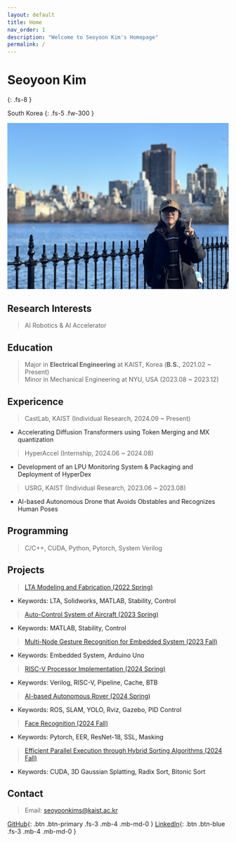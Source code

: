 ```yaml
---
layout: default
title: Home
nav_order: 1
description: "Welcome to Seoyoon Kim's Homepage"
permalink: /
---
```


# Seoyoon Kim
{: .fs-8 }

South Korea
{: .fs-5 .fw-300 }

![ex_screenshot](./assets/images/me2.jpg)  


## Research Interests  

> AI Robotics & AI Accelerator


## Education  
> Major in **Electrical Engineering** at KAIST, Korea (**B.S.**, 2021.02 ~ Present)  
> Minor in Mechanical Engineering at NYU, USA (2023.08 ~ 2023.12)


## Expericence  
> CastLab, KAIST (Individual Research, 2024.09 ~ Present)  
- Accelerating Diffusion Transformers using Token Merging and MX quantization  

> HyperAccel (Internship, 2024.06 ~ 2024.08)  
- Development of an LPU Monitoring System & Packaging and Deployment of HyperDex  

> USRG, KAIST (Individual Research, 2023.06 ~ 2023.08)   
- AI-based Autonomous Drone that Avoids Obstables and Recognizes Human Poses  


## Programming  

> C/C++, CUDA, Python, Pytorch, System Verilog  


## Projects  

> [LTA Modeling and Fabrication (2022 Spring)](https://seoyoonkims.github.io/docs/projects/AE201/)
 - Keywords: LTA, Solidworks, MATLAB, Stability, Control  

> [Auto-Control System of Aircraft (2023 Spring)](https://seoyoonkims.github.io/docs/projects/AE201/)
 - Keywords: MATLAB, Stability, Control  

> [Multi-Node Gesture Recognition for Embedded System (2023 Fall)](https://seoyoonkims.github.io/docs/projects/ECE4144/)  
 - Keywords: Embedded System, Arduino Uno  

> [RISC-V Processor Implementation (2024 Spring)](https://seoyoonkims.github.io/docs/projects/EE312/)
 - Keywords: Verilog, RISC-V, Pipeline, Cache, BTB  

> [AI-based Autonomous Rover (2024 Spring)](https://seoyoonkims.github.io/docs/projects/EE405/)  
 - Keywords: ROS, SLAM, YOLO, Rviz, Gazebo, PID Control  

> [Face Recognition (2024 Fall)](https://seoyoonkims.github.io/docs/projects/EE488/)  
 - Keywords: Pytorch, EER, ResNet-18, SSL, Masking  

> [Efficient Parallel Execution through Hybrid Sorting Algorithms (2024 Fall)](https://seoyoonkims.github.io/docs/projects/EE514/)  
 - Keywords: CUDA, 3D Gaussian Splatting, Radix Sort, Bitonic Sort  





## Contact  

> Email: seoyoonkims@kaist.ac.kr  

[GitHub][GitHub]{: .btn .btn-primary .fs-3 .mb-4 .mb-md-0 }
[LinkedIn][LinkedIn]{: .btn .btn-blue .fs-3 .mb-4 .mb-md-0 }

[Posts]: https://seoyoonkims.github.io/docs/posts/  
[Paper Review]: https://seoyoonkims.github.io/docs/paper_review/  
[HyperAccel]: https://seoyoonkims.github.io/docs/HyperAccel/  
[GitHub]: https://github.com/seoyoonkims/
[LinkedIn]: https://www.linkedin.com/in/kim-seoyoon-9085b3319/
